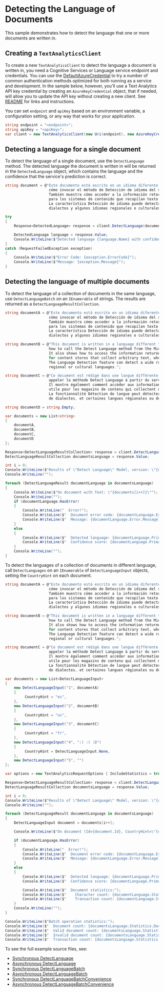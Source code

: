 # Detecting the Language of Documents

This sample demonstrates how to detect the language that one or more documents are written in.

## Creating a `TextAnalyticsClient`

To create a new `TextAnalyticsClient` to detect the language a document is written in, you need a Cognitive Services or Language service endpoint and credentials.  You can use the [DefaultAzureCredential][DefaultAzureCredential] to try a number of common authentication methods optimized for both running as a service and development.  In the sample below, however, you'll use a Text Analytics API key credential by creating an `AzureKeyCredential` object, that if needed, will allow you to update the API key without creating a new client. See [README][README] for links and instructions.

You can set `endpoint` and `apiKey` based on an environment variable, a configuration setting, or any way that works for your application.

```C# Snippet:CreateTextAnalyticsClient
string endpoint = "<endpoint>";
string apiKey = "<apiKey>";
var client = new TextAnalyticsClient(new Uri(endpoint), new AzureKeyCredential(apiKey));
```

## Detecting a language for a single document

To detect the language of a single document, use the `DetectLanguage` method.  The detected language the document is written in will be returned in the `DetectedLanguage` object, which contains the language and the confidence that the service's prediction is correct.

```C# Snippet:DetectLanguage
string document = @"Este documento está escrito en un idioma diferente al Inglés. Tiene como objetivo demostrar
                    cómo invocar el método de Detección de idioma del servicio de Text Analytics en Microsoft Azure.
                    También muestra cómo acceder a la información retornada por el servicio. Esta capacidad es útil
                    para los sistemas de contenido que recopilan texto arbitrario, donde el idioma es desconocido.
                    La característica Detección de idioma puede detectar una amplia gama de idiomas, variantes,
                    dialectos y algunos idiomas regionales o culturales.";

try
{
    Response<DetectedLanguage> response = client.DetectLanguage(document);

    DetectedLanguage language = response.Value;
    Console.WriteLine($"Detected language {language.Name} with confidence score {language.ConfidenceScore}.");
}
catch (RequestFailedException exception)
{
    Console.WriteLine($"Error Code: {exception.ErrorCode}");
    Console.WriteLine($"Message: {exception.Message}");
}
```

## Detecting the language of multiple documents

To detect the language of a collection of documents in the same language, use `DetectLanguageBatch` on an `IEnumerable` of strings.  The results are returned as a `DetectLanguageResultCollection`.

```C# Snippet:TextAnalyticsSample1DetectLanguagesConvenience
string documentA = @"Este documento está escrito en un idioma diferente al Inglés. Tiene como objetivo demostrar
                    cómo invocar el método de Detección de idioma del servicio de Text Analytics en Microsoft Azure.
                    También muestra cómo acceder a la información retornada por el servicio. Esta capacidad es útil
                    para los sistemas de contenido que recopilan texto arbitrario, donde el idioma es desconocido.
                    La característica Detección de idioma puede detectar una amplia gama de idiomas, variantes,
                    dialectos y algunos idiomas regionales o culturales.";

string documentB = @"This document is written in a language different than Spanish. It's objective is to demonstrate
                    how to call the Detect Language method from the Microsoft Azure Text Analytics service.
                    It also shows how to access the information returned from the service. This capability is useful
                    for content stores that collect arbitrary text, where language is unknown.
                    The Language Detection feature can detect a wide range of languages, variants, dialects, and some
                    regional or cultural languages.";

string documentC = @"Ce document est rédigé dans une langue différente de l'espagnol. Son objectif est de montrer comment
                    appeler la méthode Detect Language à partir du service Microsoft Azure Text Analytics.
                    Il montre également comment accéder aux informations renvoyées par le service. Cette capacité est
                    utile pour les magasins de contenu qui collectent du texte arbitraire dont la langue est inconnue.
                    La fonctionnalité Détection de langue peut détecter une grande variété de langues, de variantes,
                    de dialectes, et certaines langues régionales ou de culture.";

string documentD = string.Empty;

var documents = new List<string>
{
    documentA,
    documentB,
    documentC,
    documentD
};

Response<DetectLanguageResultCollection> response = client.DetectLanguageBatch(documents);
DetectLanguageResultCollection documentsLanguage = response.Value;

int i = 0;
Console.WriteLine($"Results of \"Detect Language\" Model, version: \"{documentsLanguage.ModelVersion}\"");
Console.WriteLine("");

foreach (DetectLanguageResult documentLanguage in documentsLanguage)
{
    Console.WriteLine($"On document with Text: \"{documents[i++]}\"");
    Console.WriteLine("");
    if (documentLanguage.HasError)
    {
        Console.WriteLine("  Error!");
        Console.WriteLine($"  Document error code: {documentLanguage.Error.ErrorCode}.");
        Console.WriteLine($"  Message: {documentLanguage.Error.Message}");
    }
    else
    {
        Console.WriteLine($"  Detected language: {documentLanguage.PrimaryLanguage.Name}");
        Console.WriteLine($"  Confidence score: {documentLanguage.PrimaryLanguage.ConfidenceScore}");
    }
    Console.WriteLine("");
}
```

To detect the languages of a collection of documents in different language, call `DetectLanguages` on an `IEnumerable` of `DetectLanguageInput` objects, setting the `CountryHint` on each document.

```C# Snippet:TextAnalyticsSample1DetectLanguageBatch
string documentA = @"Este documento está escrito en un idioma diferente al Inglés. Tiene como objetivo demostrar
                    cómo invocar el método de Detección de idioma del servicio de Text Analytics en Microsoft Azure.
                    También muestra cómo acceder a la información retornada por el servicio. Esta capacidad es útil
                    para los sistemas de contenido que recopilan texto arbitrario, donde el idioma es desconocido.
                    La característica Detección de idioma puede detectar una amplia gama de idiomas, variantes,
                    dialectos y algunos idiomas regionales o culturales.";

string documentB = @"This document is written in a language different than Spanish. It's objective is to demonstrate
                    how to call the Detect Language method from the Microsoft Azure Text Analytics service.
                    It also shows how to access the information returned from the service. This capability is useful
                    for content stores that collect arbitrary text, where language is unknown.
                    The Language Detection feature can detect a wide range of languages, variants, dialects, and some
                    regional or cultural languages.";

string documentC = @"Ce document est rédigé dans une langue différente de l'espagnol. Son objectif est de montrer comment
                    appeler la méthode Detect Language à partir du service Microsoft Azure Text Analytics.
                    Il montre également comment accéder aux informations renvoyées par le service. Cette capacité est
                    utile pour les magasins de contenu qui collectent du texte arbitraire dont la langue est inconnue.
                    La fonctionnalité Détection de langue peut détecter une grande variété de langues, de variantes,
                    de dialectes, et certaines langues régionales ou de culture.";

var documents = new List<DetectLanguageInput>
{
    new DetectLanguageInput("1", documentA)
    {
         CountryHint = "es",
    },
    new DetectLanguageInput("2", documentB)
    {
         CountryHint = "us",
    },
    new DetectLanguageInput("3", documentC)
    {
         CountryHint = "fr",
    },
    new DetectLanguageInput("4", ":) :( :D")
    {
         CountryHint = DetectLanguageInput.None,
    },
    new DetectLanguageInput("5", "")
};

var options = new TextAnalyticsRequestOptions { IncludeStatistics = true };

Response<DetectLanguageResultCollection> response = client.DetectLanguageBatch(documents, options);
DetectLanguageResultCollection documentsLanguage = response.Value;

int i = 0;
Console.WriteLine($"Results of \"Detect Language\" Model, version: \"{documentsLanguage.ModelVersion}\"");
Console.WriteLine("");

foreach (DetectLanguageResult documentLanguage in documentsLanguage)
{
    DetectLanguageInput document = documents[i++];

    Console.WriteLine($"On document (Id={document.Id}, CountryHint=\"{document.CountryHint}\"):");

    if (documentLanguage.HasError)
    {
        Console.WriteLine("  Error!");
        Console.WriteLine($"  Document error code: {documentLanguage.Error.ErrorCode}.");
        Console.WriteLine($"  Message: {documentLanguage.Error.Message}");
    }
    else
    {
        Console.WriteLine($"  Detected language: {documentLanguage.PrimaryLanguage.Name}");
        Console.WriteLine($"  Confidence score: {documentLanguage.PrimaryLanguage.ConfidenceScore}");

        Console.WriteLine($"  Document statistics:");
        Console.WriteLine($"    Character count: {documentLanguage.Statistics.CharacterCount}");
        Console.WriteLine($"    Transaction count: {documentLanguage.Statistics.TransactionCount}");
    }
    Console.WriteLine("");
}

Console.WriteLine($"Batch operation statistics:");
Console.WriteLine($"  Document count: {documentsLanguage.Statistics.DocumentCount}");
Console.WriteLine($"  Valid document count: {documentsLanguage.Statistics.ValidDocumentCount}");
Console.WriteLine($"  Invalid document count: {documentsLanguage.Statistics.InvalidDocumentCount}");
Console.WriteLine($"  Transaction count: {documentsLanguage.Statistics.TransactionCount}");
```

To see the full example source files, see:

* [Synchronous DetectLanguage](https://github.com/Azure/azure-sdk-for-net/blob/main/sdk/textanalytics/Azure.AI.TextAnalytics//tests/samples/Sample1_DetectLanguage.cs)
* [Asynchronous DetectLanguage](https://github.com/Azure/azure-sdk-for-net/blob/main/sdk/textanalytics/Azure.AI.TextAnalytics/tests/samples/Sample1_DetectLanguageAsync.cs)
* [Synchronous DetectLanguageBatch](https://github.com/Azure/azure-sdk-for-net/blob/main/sdk/textanalytics/Azure.AI.TextAnalytics/tests/samples/Sample1_DetectLanguageBatch.cs)
* [Asynchronous DetectLanguageBatch](https://github.com/Azure/azure-sdk-for-net/blob/main/sdk/textanalytics/Azure.AI.TextAnalytics/tests/samples/Sample1_DetectLanguageBatchAsync.cs)
* [Synchronous DetectLanguageBatchConvenience](https://github.com/Azure/azure-sdk-for-net/blob/main/sdk/textanalytics/Azure.AI.TextAnalytics/tests/samples/Sample1_DetectLanguageBatchConvenience.cs)
* [Asynchronous DetectLanguageBatchConvenience](https://github.com/Azure/azure-sdk-for-net/blob/main/sdk/textanalytics/Azure.AI.TextAnalytics/tests/samples/Sample1_DetectLanguageBatchConvenienceAsync.cs)

[DefaultAzureCredential]: https://github.com/Azure/azure-sdk-for-net/blob/main/sdk/identity/Azure.Identity/README.md
[README]: https://github.com/Azure/azure-sdk-for-net/blob/main/sdk/textanalytics/Azure.AI.TextAnalytics/README.md